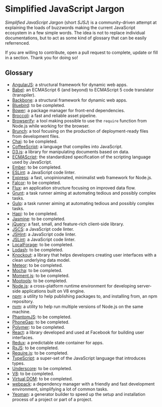 # Simplified JavaScript Jargon

*Simplified JavaScript Jargon* (short *SJSJ*) is a community-driven attempt at explaining the loads of buzzwords making the current JavaScript ecosystem in a few simple words. The idea is not to replace individual documentations, but to act as some kind of glossary that can be easily referrenced.

If you are willing to contribute, open a pull request to complete, update or fill in a section. Thank you for doing so!

## Glossary

* [AngularJS](/glossary/ANGULARJS.md): a structural framework for dynamic web apps.
* [Babel](/glossary/BABEL.md): an ECMAScript 6 (and beyond) to ECMAScript 5 code translator (transpiler).
* [Backbone](/glossary/BACKBONE.md): a structural framework for dynamic web apps.
* [Bluebird](/glossary/BLUEBIRD.md): to be completed.
* [Bower](/glossary/BOWER.md): a package manager for front-end dependencies.
* [Broccoli](/glossary/BROCCOLI.md): a fast and reliable asset pipeline.
* [Browserify](/glossary/BROWSERIFY.md): a tool making possible to use the `require` function from Node.js while working for the browser.
* [Brunch](/glossary/BRUNCH.md): a tool focusing on the production of deployment-ready files from development files.
* [Chai](/glossary/CHAI.md): to be completed.
* [CoffeeScript](/glossary/COFFEESCRIPT.md): a language that compiles into JavaScript.
* [D3.js](/glossary/D3JS.md): a library for manipulating documents based on data.
* [ECMAScript](/glossary/ECMASCRIPT.md): the standardized specification of the scripting language used by JavaScript.
* [Ember](/glossary/EMBER.md): to be completed.
* [ESLint](/glossary/ESLINT.md): a JavaScript code linter.
* [Express](/glossary/EXPRESS.md): a fast, unopinionated, minimalist web framework for Node.js.
* [Falcor](/glossary/FALCOR.md): to be completed.
* [Flux](/glossary/FLUX.md): an application structure focusing on improved data flow.
* [Grunt](/glossary/GRUNT.md): a task runner aiming at automating tedious and possibly complex tasks.
* [Gulp](/glossary/GULP.md): a task runner aiming at automating tedious and possibly complex tasks.
* [Hapi](/glossary/HAPI.md): to be completed.
* [Jasmine](/glossary/JASMINE.md): to be completed.
* [jQuery](/glossary/JQUERY.md): a fast, small, and feature-rich client-side library.
* [JSCS](/glossary/JSCS.md): a JavaScript code linter.
* [JSHint](/glossary/JSHINT.md): a JavaScript code linter.
* [JSLint](/glossary/JSLINT.md): a JavaScript code linter.
* [LocalForage](/glossary/LOCALFORAGE.md): to be completed.
* [Lodash](/glossary/LODASH.md): to be completed.
* [Knockout](/glossary/KNOCKOUT.md): a library that helps developers creating user interfaces with a clean underlying data model.
* [Meteor](/glossary/METEOR.md): to be completed.
* [Mocha](/glossary/MOCHA.md): to be completed.
* [Moment.js](/glossary/MOMENTJS.md): to be completed.
* [Mootools](/glossary/MOOTOOLS.md): to be completed.
* [Node.js](/glossary/NODEJS.md): a cross-platform runtime environment for developing server-side applications built on V8 engine.
* [npm](/glossary/NPM.md): a utility to help publishing packages to, and installing from, an npm repository.
* [nvm](/glossary/NVM.md): a utility to help run multiple versions of Node.js on the same machine.
* [PhantomJS](/glossary/PHANTOMJS.md): to be completed.
* [PhoneGap](/glossary/PHONEGAP.md): to be completed.
* [Polymer](/glossary/POLYMER.md): to be completed.
* [React](/glossary/REACT.md): a library developed and used at Facebook for building user interfaces.
* [Redux](/glossary/REDUX.md): a predictable state container for apps.
* [RxJS](/glossary/RXJS.md): to be completed.
* [Require.js](/glossary/REQUIREJS.md): to be completed.
* [TypeScript](/glossary/TYPESCRIPT.md): a super-set of the JavaScript language that introduces types.
* [Underscore](/glossary/UNDERSCORE.md): to be completed.
* [V8](/glossary/V8.md): to be completed.
* [Virtual DOM](/glossary/VIRTUAL_DOM.md): to be completed.
* [webpack](/glossary/WEBPACK.md): a dependency manager with a friendly and fast development environment, simplifying a lot of common tasks.
* [Yeoman](/glossary/YEOMAN.md): a generator builder to speed up the setup and installation process of a project or part of a project.
